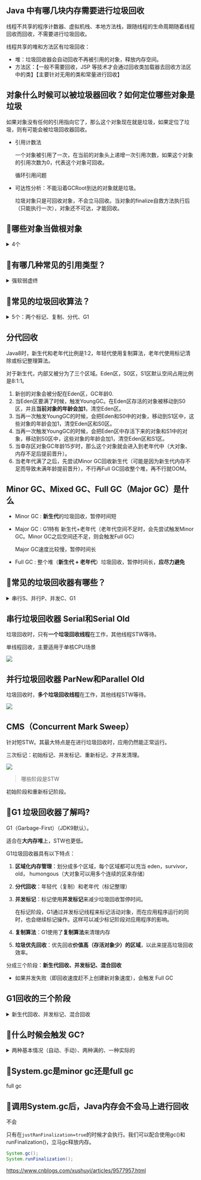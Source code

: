 ## Java 中有哪几块内存需要进行垃圾回收

线程不共享的程序计数器、虚拟机栈、本地方法栈，跟随线程的生命周期随着线程回收而回收，不需要进行垃圾回收。

线程共享的堆和方法区有垃圾回收：
- 堆：垃圾回收器会自动回收不再被引用的对象，释放内存空间。
- 方法区：【一般不需要回收，JSP 等技术才会通过回收类加载器去回收方法区中的类】【主要针对无用的类和常量进行回收】

## 对象什么时候可以被垃圾器回收？如何定位哪些对象是垃圾

如果对象没有任何的引用指向它了，那么这个对象现在就是垃圾，如果定位了垃圾，则有可能会被垃圾回收器回收。

- 引用计数法
  
    一个对象被引用了一次，在当前的对象头上递增一次引用次数，如果这个对象的引用次数为0，代表这个对象可回收。
    
    循环引用问题
- 可达性分析：不能沿着GCRoot到达的对象就是垃圾。

    垃圾对象只是可回收对象，不会立马回收。当对象的finalize自救方法执行后（只能执行一次），对象还不可达，才能回收。

## 🚀哪些对象当做根对象

<details>
<summary>4个</summary>

- **虚拟机栈**（栈帧中的本地变量表）、**本地方法栈**中引用的对象
- 方法区中**类静态属性**、**常量**引用的对象
```java
/**【对象被回收】
 * demo是栈帧中的本地变量，当 demo = null 时，由于此时 demo 充当了 GC Root 的作用，demo与原来指向的实例 new Demo() 断开了连接，对象被回收。
 */
public class Demo {
    public static  void main(String[] args) {
    	Demo demo = new Demo();
    	demo = null;
    }
}
```
```java
/**【类静态属性】
 * 当栈帧中的本地变量 b = null 时，由于 b 原来指向的对象与 GC Root (变量 b) 断开了连接，所以 b 原来指向的对象会被回收，而由于我们给 a 赋值了变量的引用，a在此时是类静态属性引用，充当了 GC Root 的作用，它指向的对象依然存活!
 */
public class Demo {
    public static Demo a;
    public static  void main(String[] args) {
        Demo b = new Demo();
        b.a = new Demo();
        b = null;
    }
}
```
```java
/**【常量】
 * 常量 a 指向的对象并不会因为 demo 指向的对象被回收而回收
 */
public class Demo {
    
    public static final Demo a = new Demo();
    
    public static  void main(String[] args) {
        Demo demo = new Demo();
        demo = null;
    }
}
```

</details>


## 🚀有哪几种常见的引用类型？

<details>
<summary>强软弱虚终</summary>

- 强引用：GC时，如果一个对象具有强引用，即使**OOM也不会回收**
- 软引用：GC时，**内存不足时会回收**。场景，高速缓存、读取大量图片。
- 弱引用：不管内存够不够，**只要GC就会回收**。
- 虚引用：和引用队列**Reference Queue**联合使用，通过虚引用知道对象被回收了。场景，直接内存
- 终结器引用：对象回收时可以自救，不建议使用

</details>



## 🚀常见的垃圾回收算法？


<details>
<summary>5个：两个标记、复制、分代、G1</summary>

**标记-清除算法（Mark and Sweep）**：
-   标记阶段：从根对象出发，根据可达性分析算法标记**可达对象**.
-   清除阶段：清除**未被标记的不可达对象**。

缺点：

效率低，标记和清除都需要遍历所有对象；

产生内存碎片；

分配速度慢，遍历空闲链表才能找到合适的空闲内存空间。

**标记-整理算法（Mark and Compact）**：
-   标记阶段：一样标记可达对象。
-   整理阶段：将所有存活的对象向一端移动，然后清理掉不可达对象，从而消除内存碎片。



优点：不会产生内存碎片。

缺点：效率最低

**复制算法（Copying）**：
-   将原有的内存空间一分为二，每次只用其中的一块。将存活的对象从From**复制**到空的To，然后清空From。之后就交换两者角色。
-   标记整理算法与复制算法对比：复制算法标记完就复制，但标记整理算法得等把所有存活对象都标记完毕，再进行整理

优点：不会产生内存碎片，对于频繁回收对象时效率高。

缺点：每次只能一半的内存。

**分代回收算法（Generational Collection）**

**G1算法（Garbage-First）**

</details>



## 分代回收

Java8时，新生代和老年代比例是1:2，年轻代使用复制算法，老年代使用标记清除或标记整理算法。

对于新生代，内部又被分为了三个区域。Eden区，S0区，S1区默认空间占用比例是8:1:1。

1. 新创的对象会被分配在Eden区，GC年龄0.
2. 当Eden区要满了时候，触发YoungGC。在Eden区存活的对象被移动到S0区，并且**当前对象的年龄会加1**，清空Eden区。
3. 当再一次触发YoungGC的时候，会把Eden和S0中的对象，移动到S1区中，这些对象的年龄会加1，清空Eden区和S0区。
4. 当再一次触发YoungGC的时候，会把Eden区中存活下来的对象和S1中的对象，移动到S0区中，这些对象的年龄会加1，清空Eden区和S1区。
5. 当幸存区对象GC年龄15岁时，那么这个对象就会进入到老年代中（大对象、内存不足后提前晋升）。
6. 当老年代满了之后，先尝试Minor GC回收新生代（可能是因为新生代内存不足而导致未满年龄提前晋升），不行再Full GC回收整个堆，再不行就OOM。

## Minor GC、Mixed GC、Full GC（Major GC）是什么
- Minor GC : **新生代**的垃圾回收，暂停时间短
- Major GC : G1特有
    新生代+老年代（老年代空间不足时，会先尝试触发Minor GC。Minor GC之后空间还不足，则会触发Full GC）
    
    Major GC速度比较慢，暂停时间长
-  Full GC : 整个堆（**新生代 + 老年代**）垃圾回收，暂停时间长，**应尽力避免**

## 🚀常见的垃圾回收器有哪些？


<details>
<summary>串行S、并行P、并发C、G1</summary>

- 串行垃圾回收器：Serial（新生代、复制）和Serial Old（老年代、标记整理）
  
    单线程回收，主要适用于单核CPU场景
- 并行垃圾回收器（JDK8默认）：ParNew（新生代、复制）和Parallel Old（老年代、标记整理）
  
    暂停时间较短，适用于大型互联网应用中与用户交互的部分
- 并发垃圾回收器：CMS（老年代、标记清除）
  
    吞吐量高，适用于后台进行大量数据操作
- G1垃圾回收器（JDK9默认）
  
    适用于较大的堆，具有可控的暂停时间

</details>


## 串行垃圾回收器 Serial和Serial Old


垃圾回收时，只有**一个垃圾回收线程**在工作，其他线程STW等待。

单线程回收，主要适用于单核CPU场景

![](https://cdn.jsdelivr.net/gh/sword4869/pic1@main/images/202407112147795.png)

## 并行垃圾回收器 ParNew和Parallel Old

垃圾回收时，**多个垃圾回收线程**在工作，其他线程STW等待。

![](https://cdn.jsdelivr.net/gh/sword4869/pic1@main/images/202407112147796.png)

## CMS（Concurrent Mark Sweep）

针对短STW。其最大特点是在进行垃圾回收时，应用仍然能正常运行。

三次标记：初始标记、并发标记、重新标记，才并发清理。

![](https://cdn.jsdelivr.net/gh/sword4869/pic1@main/images/202407112147797.png)

> 哪些阶段是STW

初始阶段和重新标记阶段。

## 🚀G1 垃圾回收器了解吗?

G1（Garbage-First）（JDK9默认）。

适合在**大内存堆**上，STW也更低。

G1垃圾回收器具有以下特点：

1.  **区域化内存管理**：划分成多个区域，每个区域都可以充当 eden，survivor，old， humongous（大对象可以用多个连续的区来存储）
    
2.  **分代回收**：年轻代（复制）和老年代（标记整理）
    
3.  **并发标记**：标记使用**并发标记**来减少垃圾回收暂停时间。
    
    在标记阶段，G1通过并发标记线程来标记活动对象，而在应用程序运行的同时，也会继续标记操作。这样可以减少标记阶段对应用程序的影响。
    
4.  **复制算法**：G1使用了**复制算法**来清理内存
    
5.  **垃圾优先回收**：优先回收**价值高（存活对象少）的区域**，以此来提高垃圾回收效率。

分成三个阶段：**新生代回收、并发标记、混合回收**

- 如果并发失败（即回收速度赶不上创建新对象速度），会触发 Full GC

## G1回收的三个阶段

<details>
<summary>新生代回收、并发标记、混合回收</summary>

> Young Collection(新生代回收)

- 初始时，所有区域都处于空闲状态

  ![](https://cdn.jsdelivr.net/gh/sword4869/pic1@main/images/202407112147798.png)

- 创建了一些对象，挑出一些空闲区域作为伊甸园区存储这些对象

  ![](https://cdn.jsdelivr.net/gh/sword4869/pic1@main/images/202407112147799.png)

- **当伊甸园需要垃圾回收时**，挑出一个空闲区域作为幸存区，用复制算法复制存活对象，需要暂停用户线程

  ![](https://cdn.jsdelivr.net/gh/sword4869/pic1@main/images/202407112147800.png)

  ![](https://cdn.jsdelivr.net/gh/sword4869/pic1@main/images/202407112147801.png)

- 随着时间流逝，伊甸园的内存又有不足

- 将伊甸园以及之前幸存区中的存活对象，采用复制算法，复制到新的幸存区，其中较老对象晋升至老年代

  ![](https://cdn.jsdelivr.net/gh/sword4869/pic1@main/images/202407112147802.png)

  ![](https://cdn.jsdelivr.net/gh/sword4869/pic1@main/images/202407112147803.png)

  ![](https://cdn.jsdelivr.net/gh/sword4869/pic1@main/images/202407112147804.png)

  

> Concurrent Mark 并发标记

**当老年代占用内存超过阈值**(默认是45%)后，触发并发标记，这时无需暂停用户线程

并发标记之后，会有**重新标记**阶段解决漏标问题，此时需要暂停用户线程。

![](https://cdn.jsdelivr.net/gh/sword4869/pic1@main/images/202407112147805.png)

![](https://cdn.jsdelivr.net/gh/sword4869/pic1@main/images/202407112147806.png)

> Mixed Collection 混合回收

知道了老年代有哪些存活对象，但此时不会对所有老年代区域进行回收，而是根据暂停时间目标**优先回收价值高（存活对象少）的区域**（这也是 Gabage First 名称的由来）。

复制完成，内存得到释放。进入下一轮的新生代回收、并发标记、混合回收

![](https://cdn.jsdelivr.net/gh/sword4869/pic1@main/images/202407112147807.png)

其中H叫做巨型对象，如果对象非常大，会开辟一块连续的空间存储巨型对象

![](https://cdn.jsdelivr.net/gh/sword4869/pic1@main/images/202407112147808.png)

</details>

## 🚀什么时候会触发 GC?


<details>
<summary>两种基本情况（自动、手动）、两种满的、一种实际的</summary>

1.  **系统内存不足**：JVM通过监视堆内存的使用情况来检测的。
    
2.  **调用System.gc()方法**：**不会立即触发**垃圾回收，只是向JVM建议。
    
3.  **永久代/元空间满**：对于HotSpot虚拟机，如果永久代（Java 7之前）或者元空间（Java 8及之后）满了，会触发一次垃圾回收。这种情况下，垃圾回收主要针对类的元数据和常量池。

4.  在分代垃圾回收器中

    **Young Generation满**：触发一次Minor GC。回收 **Eden区和Survivor区**
        
    **Old Generation满**：触发一次Major GC（也称为Full GC），回收**整个堆内存**
    
5.  **长时间停顿**：当应用程序执行时间较长，而且没有进行垃圾回收时，Java虚拟机可能会为了避免堆内存耗尽而触发垃圾回收。这种情况下，垃圾回收通常会引起一段较长的停顿时间，称为Full GC。

</details>


## 🍳System.gc是minor gc还是full gc

full gc


## 🍳调用System.gc后，Java内存会不会马上进行回收

不会

只有在`justRanFinalization=true`的时候才会执行。我们可以配合使用gc()和runFinalization()，立马gc释放内存。

```java
System.gc();
System.runFinalization();
```

https://www.cnblogs.com/xushuyi/articles/9577957.html